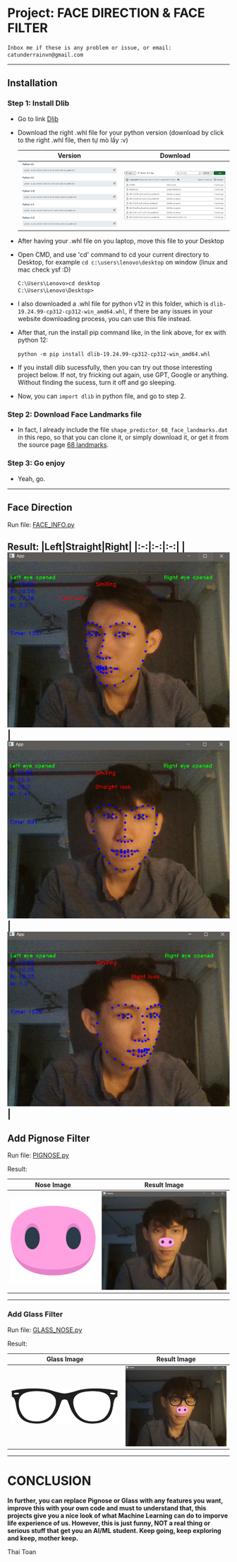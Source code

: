 
# Project: FACE DIRECTION & FACE FILTER
    Inbox me if these is any problem or issue, or email: catunderrainvn@gmail.com
---
## Installation
### Step 1: Install Dlib
- Go to link [Dlib](https://github.com/z-mahmud22/Dlib_Windows_Python3.x)<br>
- Download the right .whl file for your python version (download by click to the right .whl file, then tự mò lấy :v)

    |Version|Download|
    |:-:|:-:|
    |![](version.png)|![](download.png)|

- After having your .whl file on you laptop, move this file to your Desktop
- Open CMD, and use 'cd' command to cd your current directory to Desktop, for example `cd c:\users\lenovo\desktop` on window (linux and mac check ysf :D)
    ```
    C:\Users\Lenovo>cd desktop
    C:\Users\Lenovo\Desktop>
    ```
- I also downloaded a .whl file for python v12 in this folder, which is `dlib-19.24.99-cp312-cp312-win_amd64.whl`, if there be any issues in your website downloading process, you can use this file instead.
- After that, run the install pip command like, in the link above, for ex with python 12:

    `python -m pip install dlib-19.24.99-cp312-cp312-win_amd64.whl`
- If you install dlib sucessfully, then you can try out those interesting project below. If not, try fricking out again, use GPT, Google or anything. Without finding the sucess, turn it off and go sleeping.
- Now, you can `import dlib` in python file, and go to step 2.

### Step 2: Download Face Landmarks file
- In fact, I already include the file `shape_predictor_68_face_landmarks.dat` in this repo, so that you can clone it, or simply download it, or get it from the source page [68 landmarks](https://github.com/italojs/facial-landmarks-recognition/).

### Step 3: Go enjoy
- Yeah, go.
---

## Face Direction
Run file: [FACE_INFO.py](FACE_INFO.py)

Result:
|Left|Straight|Right|
|:-:|:-:|:-:|
|![](LEFT.png)|![](FACE.png)|![](RIGHT.png)|
---
## Add Pignose Filter
Run file: [PIGNOSE.py](PIGNOSE.py)

Result:

|Nose Image|Result Image|
|:-:|:-:|
|![](pignose.png)|![](PIG.png)|
---
### Add Glass Filter
Run file: [GLASS_NOSE.py](GLASS_NOSE.py)

Result:

|Glass Image|Result Image|
|:-:|:-:|
|![](glass.png)|![](GLASSNOSE.png)|
---
# CONCLUSION
**In further, you can replace Pignose or Glass with any features you want, improve this with your own code and must to understand that, this projects give you a nice look of what Machine Learning can do to imporve life experience of us. However, this is just funny, NOT a real thing or serious stuff that get you an AI/ML student. Keep going, keep exploring and keep, mother keep.**

Thai Toan